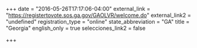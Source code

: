 +++
date = "2016-05-26T17:17:06-04:00"
external_link = "https://registertovote.sos.ga.gov/GAOLVR/welcome.do"
external_link2 = "undefined"
registration_type = "online"
state_abbreviation = "GA"
title = "Georgia"
english_only = true
selecciones_link2 = false

+++
